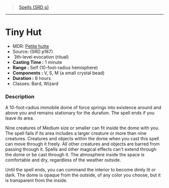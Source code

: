 ﻿---
!Spell
Family: SpellVO
Level: 3
Type: evocation
Ritual: ritual
CastingTime: 1 minute
Range: Self (10-foot-radius hemisphere)
Components: V, S, M (a small crystal bead)
Duration: 8 hours
Classes: Bard, Wizard
Id: spells_vo.md#tiny-hut
ParentLink: spells_vo.md#spells-srd-p
Name: Tiny Hut
ParentName: Spells (SRD p)
NameLevel: 1
AltName: '[Petite hutte](hd_spells_petite_hutte.md)'
Source: (SRD p187)
Attributes: {}
---
> [Spells (SRD p)](srd_spells.md)

---

# Tiny Hut

- MDR: [Petite hutte](hd_spells_petite_hutte.md)
- Source: (SRD p187)
-  3th-level evocation (ritual)
- **Casting Time :** 1 minute
- **Range :** Self (10-foot-radius hemisphere)
- **Components :** V, S, M (a small crystal bead)
- **Duration :** 8 hours
- Classes: Bard, Wizard

### Description

A 10-foot-radius immobile dome of force springs into existence around and above you and remains stationary for the duration. The spell ends if you leave its area.

Nine creatures of Medium size or smaller can fit inside the dome with you. The spell fails if its area includes a larger creature or more than nine creatures. Creatures and objects within the dome when you cast this spell can move through it freely. All other creatures and objects are barred from passing through it. Spells and other magical effects can't extend through the dome or be cast through it. The atmosphere inside the space is comfortable and dry, regardless of the weather outside.

Until the spell ends, you can command the interior to become dimly lit or dark. The dome is opaque from the outside, of any color you choose, but it is transparent from the inside.


